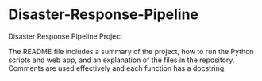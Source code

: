 # Disaster-Response-Pipeline
Disaster Response Pipeline Project

The README file includes a summary of the project, how to run the Python scripts and web app, and an explanation of the files in the repository. Comments are used effectively and each function has a docstring.
